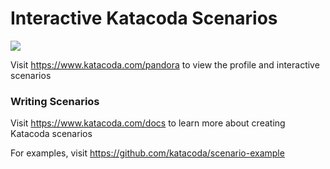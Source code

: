 # Interactive Katacoda Scenarios

[![](http://shields.katacoda.com/katacoda/pandora/count.svg)](https://www.katacoda.com/pandora "Get your profile on Katacoda.com")

Visit https://www.katacoda.com/pandora to view the profile and interactive scenarios

### Writing Scenarios
Visit https://www.katacoda.com/docs to learn more about creating Katacoda scenarios

For examples, visit https://github.com/katacoda/scenario-example
